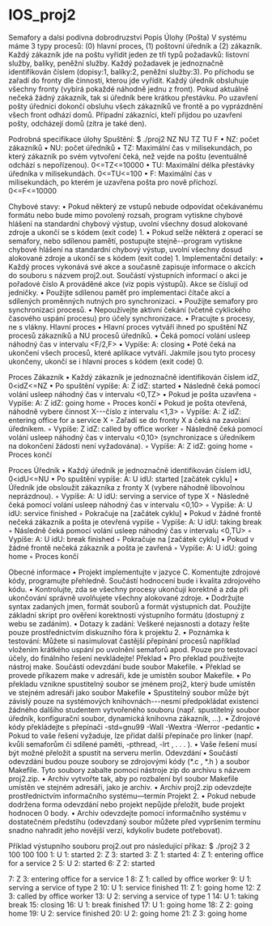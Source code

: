 # IOS_proj2
Semafory a dalsi podivna dobrodruzstvi
Popis Úlohy (Pošta)
V systému máme 3 typy procesů: (0) hlavní proces, (1) poštovní úředník a (2) zákazník. Každý zákazník jde na poštu vyřídit jeden ze tří typů požadavků: listovní služby, balíky, peněžní služby. Každý požadavek je jednoznačně identifikován číslem (dopisy:1, balíky:2, peněžní služby:3). Po příchodu se zařadí do fronty dle činnosti, kterou jde vyřídit. Každý úředník obsluhuje všechny fronty (vybírá pokaždé náhodně jednu z front). Pokud aktuálně nečeká žádný zákazník, tak si úředník bere krátkou přestávku. Po uzavření pošty úředníci dokončí obsluhu všech zákazníků ve frontě a po vyprázdnění všech front odhází domů. Případní zákazníci, kteří přijdou po uzavření pošty, odcházejí domů (zítra je také den).

Podrobná specifikace úlohy Spuštění:
$ ./proj2 NZ NU TZ TU F
• NZ: počet zákazníků
• NU: počet úředníků
• TZ: Maximální čas v milisekundách, po který zákazník po svém vytvoření čeká, než vejde na
poštu (eventuálně odchází s nepořízenou). 0<=TZ<=10000
• TU: Maximální délka přestávky úředníka v milisekundách. 0<=TU<=100
• F: Maximální čas v milisekundách, po kterém je uzavřena pošta pro nově příchozí.
0<=F<=10000

Chybové stavy:
• Pokud některý ze vstupů nebude odpovídat očekávanému formátu nebo bude mimo povolený rozsah, program vytiskne chybové hlášení na standardní chybový výstup, uvolní všechny dosud alokované zdroje a ukončí se s kódem (exit code) 1.
• Pokud selže některá z operací se semafory, nebo sdílenou pamětí, postupujte stejně--program vytiskne chybové hlášení na standardní chybový výstup, uvolní všechny dosud alokované zdroje a ukončí se s kódem (exit code) 1.
Implementační detaily:
• Každý proces vykonává své akce a současně zapisuje informace o akcích do souboru s názvem proj2.out. Součástí výstupních informací o akci je pořadové číslo A prováděné akce (viz popis výstupů). Akce se číslují od jedničky.
• Použijte sdílenou paměť pro implementaci čítače akcí a sdílených proměnných nutných pro synchronizaci.
• Použijte semafory pro synchronizaci procesů.
• Nepoužívejte aktivní čekání (včetně cyklického časového uspání procesu) pro účely
synchronizace.
• Pracujte s procesy, ne s vlákny. Hlavní proces
• Hlavní proces vytváří ihned po spuštění NZ procesů zákazníků a NU procesů úředníků.
• Čeká pomocí volání usleep náhodný čas v intervalu <F/2,F>
• Vypíše: A: closing
• Poté čeká na ukončení všech procesů, které aplikace vytváří. Jakmile jsou tyto procesy
ukončeny, ukončí se i hlavní proces s kódem (exit code) 0.

Proces Zákazník
• Každý zákazník je jednoznačně identifikován číslem idZ, 0<idZ<=NZ
• Po spuštění vypíše: A: Z idZ: started
• Následně čeká pomocí volání usleep náhodný čas v intervalu <0,TZ>
• Pokud je pošta uzavřena
◦ Vypíše: A: Z idZ: going home
◦ Proces končí
• Pokud je pošta otevřená, náhodně vybere činnost X---číslo z intervalu <1,3>
◦ Vypíše: A: Z idZ: entering office for a service X
◦ Zařadí se do fronty X a čeká na zavolání úředníkem.
◦ Vypíše: Z idZ: called by office worker
◦ Následně čeká pomocí volání usleep náhodný čas v intervalu <0,10> (synchronizace s
úředníkem na dokončení žádosti není vyžadována).
◦ Vypíše: A: Z idZ: going home
◦ Proces končí

Proces Úředník
• Každý úředník je jednoznačně identifikován číslem idU, 0<idU<=NU
• Po spuštění vypíše: A: U idU: started
[začátek cyklu]
• Úředník jde obsloužit zákazníka z fronty X (vybere náhodně libovolnou neprázdnou).
◦ Vypíše: A: U idU: serving a service of type X
◦ Následně čeká pomocí volání usleep náhodný čas v intervalu <0,10> ◦ Vypíše: A: U idU: service finished
◦ Pokračuje na [začátek cyklu]
• Pokud v žádné frontě nečeká zákazník a pošta je otevřená vypíše
◦ Vypíše: A: U idU: taking break
◦ Následně čeká pomocí volání usleep náhodný čas v intervalu <0,TU> ◦ Vypíše: A: U idU: break finished
◦ Pokračuje na [začátek cyklu]
• Pokud v žádné frontě nečeká zákazník a pošta je zavřená ◦ Vypíše: A: U idU: going home
◦ Proces končí

Obecné informace
• Projekt implementujte v jazyce C. Komentujte zdrojové kódy, programujte přehledně. Součástí hodnocení bude i kvalita zdrojového kódu.
• Kontrolujte, zda se všechny procesy ukončují korektně a zda při ukončování správně uvolňujete
všechny alokované zdroje.
• Dodržujte syntax zadaných jmen, formát souborů a formát výstupních dat. Použijte základní
skript pro ověření korektnosti výstupního formátu (dostupný z webu se zadáním).
• Dotazy k zadání: Veškeré nejasnosti a dotazy řešte pouze prostřednictvím diskuzního fóra k
projektu 2.
• Poznámka k testování: Můžete si nasimulovat častější přepínání procesů například vložením
krátkého uspání po uvolnění semaforů apod. Pouze pro testovací účely, do finálního řešení nevkládejte!
Překlad
• Pro překlad používejte nástroj make. Součástí odevzdání bude soubor Makefile.
• Překlad se provede příkazem make v adresáři, kde je umístěn soubor Makefile.
• Po překladu vznikne spustitelný soubor se jménem proj2, který bude umístěn ve stejném
adresáři jako soubor Makefile
• Spustitelný soubor může být závislý pouze na systémových knihovnách---nesmí předpokládat
existenci žádného dalšího studentem vytvořeného souboru (např. spustitelný soubor úředník,
konfigurační soubor, dynamická knihovna zákazník, ...).
• Zdrojové kódy překládejte s přepínači -std=gnu99 -Wall -Wextra -Werror -pedantic
• Pokud to vaše řešení vyžaduje, lze přidat další přepínače pro linker (např. kvůli semaforům či
sdílené paměti, -pthread, -lrt , . . . ).
• Vaše řešení musí být možné přeložit a spustit na serveru merlin.
Odevzdání
• Součástí odevzdání budou pouze soubory se zdrojovými kódy (*.c , *.h ) a soubor Makefile. Tyto soubory zabalte pomocí nástroje zip do archivu s názvem proj2.zip.
• Archiv vytvořte tak, aby po rozbalení byl soubor Makefile umístěn ve stejném adresáři, jako je archiv.
• Archiv proj2.zip odevzdejte prostřednictvím informačního systému—termín Projekt 2.
• Pokud nebude dodržena forma odevzdání nebo projekt nepůjde přeložit, bude projekt hodnocen
0 body.
• Archiv odevzdejte pomocí informačního systému v dostatečném předstihu (odevzdaný soubor
můžete před vypršením termínu snadno nahradit jeho novější verzí, kdykoliv budete potřebovat).


Příklad výstupního souboru proj2.out pro následující příkaz:
$ ./proj2 3 2 100 100 100
1: U 1: started
2: Z 3: started
3: Z 1: started
4: Z 1: entering office for a service 2
5: U 2: started
6: Z 2: started
 
7: Z 3: entering office for a service 1
8: Z 1: called by office worker
9: U 1: serving a service of type 2
10: U 1: service finished
11: Z 1: going home
12: Z 3: called by office worker
13: U 2: serving a service of type 1
14: U 1: taking break
15: closing
16: U 1: break finished
17: U 1: going home
18: Z 2: going home
19: U 2: service finished
20: U 2: going home
21: Z 3: going home